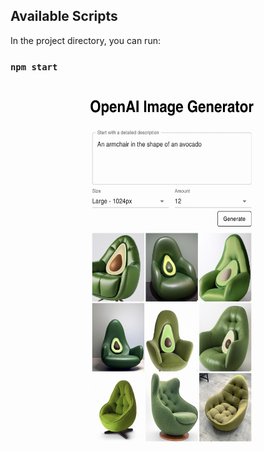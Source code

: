 
## Available Scripts

In the project directory, you can run:

### `npm start`

<img src="https://raw.githubusercontent.com/apps-burakkeskin/image-generator-with-openai-and-typescript/master/public/images/readme.jpg" alt="alt text" width="580" height="603">


